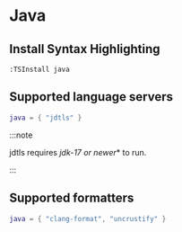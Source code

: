# Java

## Install Syntax Highlighting

```vim
:TSInstall java
```

## Supported language servers

```lua
java = { "jdtls" }
```

:::note

jdtls requires *jdk-17 or newer** to run.

:::

## Supported formatters

```lua
java = { "clang-format", "uncrustify" }
```
